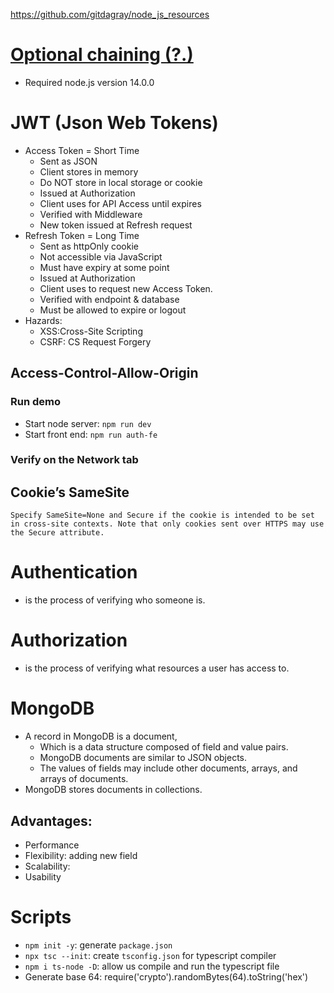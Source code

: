 https://github.com/gitdagray/node_js_resources

# [Optional chaining (?.)](https://developer.mozilla.org/en-US/docs/Web/JavaScript/Reference/Operators/Optional_chaining)

- Required node.js version 14.0.0

# JWT (Json Web Tokens)

- Access Token = Short Time
  - Sent as JSON
  - Client stores in memory
  - Do NOT store in local storage or cookie
  - Issued at Authorization
  - Client uses for API Access until expires
  - Verified with Middleware
  - New token issued at Refresh request
- Refresh Token = Long Time
  - Sent as httpOnly cookie
  - Not accessible via JavaScript
  - Must have expiry at some point
  - Issued at Authorization
  - Client uses to request new Access Token.
  - Verified with endpoint & database
  - Must be allowed to expire or logout
- Hazards:
  - XSS:Cross-Site Scripting
  - CSRF: CS Request Forgery

## Access-Control-Allow-Origin

### Run demo

- Start node server: `npm run dev`
- Start front end: `npm run auth-fe`

### Verify on the Network tab

## Cookie’s SameSite

```
Specify SameSite=None and Secure if the cookie is intended to be set in cross-site contexts. Note that only cookies sent over HTTPS may use the Secure attribute.
```

# Authentication

- is the process of verifying who someone is.

# Authorization

- is the process of verifying what resources a user has access to.

# MongoDB

- A record in MongoDB is a document,
  - Which is a data structure composed of field and value pairs.
  - MongoDB documents are similar to JSON objects.
  - The values of fields may include other documents, arrays, and arrays of documents.
- MongoDB stores documents in collections.

## Advantages:

- Performance
- Flexibility: adding new field
- Scalability:
- Usability

# Scripts

- `npm init -y`: generate `package.json`
- `npx tsc --init`: create `tsconfig.json` for typescript compiler
- `npm i ts-node -D`: allow us compile and run the typescript file
- Generate base 64: require('crypto').randomBytes(64).toString('hex')
